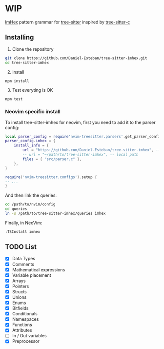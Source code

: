 WIP
=====
[ImHex](https://github.com/WerWolv/ImHex) pattern grammar for [tree-sitter](https://github.com/tree-sitter/tree-sitter)
inspired by [tree-sitter-c](https://github.com/tree-sitter/tree-sitter-c)

## Installing
1. Clone the repository
```sh
git clone https://github.com/Daniel-Esteban/tree-sitter-imhex.git
cd tree-sitter-imhex
```
2. Install
```sh
npm install
```
3. Test everyting is OK
```sh
npm test
```

### Neovim specific install
To install tree-sitter-imhex for neovim, first you need to add it to the parser
config:
```lua
local parser_config = require'nvim-treesitter.parsers'.get_parser_configs()
parser_config.imhex = {
    install_info = {
        url = "https://github.com/Daniel-Esteban/tree-sitter-imhex", -- git repo
        -- url = "~/path/to/tree-sitter-imhex", -- local path
        files = { "src/parser.c" },
    },
}

require('nvim-treesitter.configs').setup {
-- ...
}
```

And then link the queries:
```sh
cd /path/to/nvim/config
cd queries
ln -s /path/to/tree-sitter-imhex/queries imhex
```

Finally, in NeoVim:
```sh
:TSInstall imhex
```

## TODO List
- [X] Data Types
- [X] Comments
- [X] Mathematical expressions
- [X] Variable placement
- [X] Arrays
- [X] Pointers
- [X] Structs
- [X] Unions
- [X] Enums
- [X] Bitfields
- [X] Conditionals
- [X] Namespaces
- [X] Functions
- [X] Attributes
- [ ] In / Out variables
- [X] Preprocessor
